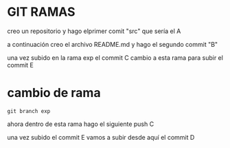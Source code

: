 # GIT RAMAS
creo un repositorio
y hago elprimer comit "src" que sería el A

a continuación creo el archivo README.md y hago el segundo commit
"B"

una vez subido en la rama exp el commit C cambio a esta rama para subir el commit E

# cambio de rama

    git branch exp

ahora dentro de esta rama hago el siguiente push C

una vez subido el commit E
 vamos a subir desde aquí el commit D